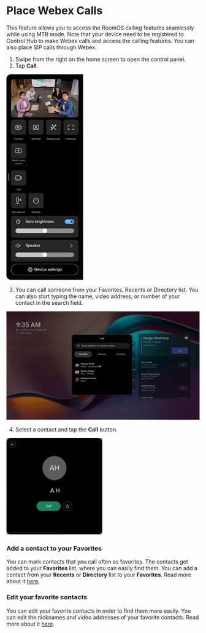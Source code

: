 # Place Webex Calls

This feature allows you to access the RoomOS calling features seamlessly while using MTR mode. Note that your device need to be registered to Control Hub to make Webex calls and access the calling features. You can also place SIP calls through Webex.

1. Swipe from the right on the home screen to open the control panel.
2. Tap **Call**.

<img src="/doc/images/MTR/ControlPanel.png" style="width: 200px"/>
  
3. You can call someone from your Favorites, Recents or Directory list. You can also start typing the name, video address, or number of your contact in the search field. 

<img src="/doc/images/MTR/CallMenu.jpg" style="width: 600px"/>

4. Select a contact and tap the **Call** button.

<img src="/doc/images/MTR/RoomOSCall.jpg" style="width: 250px"/>


### Add a contact to your Favorites 

You can mark contacts that you call often as favorites. The contacts get added to your **Favorites** list, where you can easily find them. You can add a contact from your **Recents** or **Directory** list to your **Favorites**. Read more about it [here](https://help.webex.com/en-us/article/n1tk4q6/Edit-your-favorite-contacts-on-Board,-Desk,-and-Room-Series).

### Edit your favorite contacts

You can edit your favorite contacts in order to find them more easily. You can edit the nicknames and video addresses of your favorite contacts. Read more about it [here](https://help.webex.com/en-us/article/n1tk4q6/Edit-your-favorite-contacts-on-Board,-Desk,-and-Room-Series).

